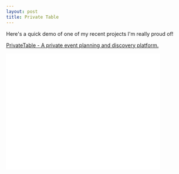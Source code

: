 ```yaml
---
layout: post
title: Private Table
---
```


Here's a quick demo of one of my recent projects I'm really proud of!

[PrivateTable - A private event planning and discovery platform.](http://www.privatetable.io/)

<iframe width="420" height="315" src="images/PTVideo.mp4" frameborder="0" allowfullscreen></iframe>
